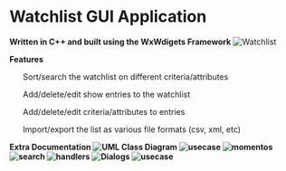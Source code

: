 # Watchlist GUI Application
<b>Written in C++ and built using the WxWdigets Framework</b>
![Watchlist](https://github.com/Wwaylon/Watchlist-Application/assets/102841024/544930b1-1b3a-488f-9dd2-556d5a89481a)


<b>Features</b>
<ul>Sort/search the watchlist on different criteria/attributes</ul>
<ul>Add/delete/edit show entries to the watchlist</ul> 
<ul>Add/delete/edit criteria/attributes to entries</ul> 
<ul>Import/export the list as various file formats (csv, xml, etc)</ul>

<b>Extra Documentation<b>
![UML Class Diagram](https://github.com/Wwaylon/Watchlist-Application/assets/102841024/034e5eed-484c-49cc-b579-954b6111f707)
![usecase](https://github.com/Wwaylon/Watchlist-Application/assets/102841024/06b30638-9b14-41ad-9d26-e64a0405248d)
![momentos](https://github.com/Wwaylon/Watchlist-Application/assets/102841024/51ddfc91-217a-4102-a141-fc4fbd9a42c3)
![search](https://github.com/Wwaylon/Watchlist-Application/assets/102841024/f844b506-bfb7-4dbb-9459-2ba28130ce18)
![handlers](https://github.com/Wwaylon/Watchlist-Application/assets/102841024/67de3b72-25ac-402d-b2f0-a6b616abd42d)
![Dialogs](https://github.com/Wwaylon/Watchlist-Application/assets/102841024/f6b27ed5-a1cc-479d-abea-d9a632ebd453)
![usecase](https://github.com/Wwaylon/Watchlist-Application/assets/102841024/375beab7-4f32-4795-8ea3-d91f36066811)
